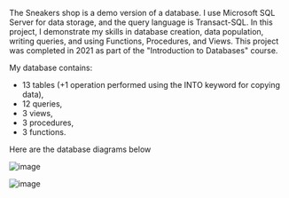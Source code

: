 The Sneakers shop is a demo version of a database. I use Microsoft SQL Server for data storage, and the query language is Transact-SQL. In this project, I demonstrate my skills in database creation, data population, writing queries, and using Functions, Procedures, and Views. This project was completed in 2021 as part of the "Introduction to Databases" course.

My database contains: 
- 13 tables (+1 operation performed using the INTO keyword for copying data),
- 12 queries,
- 3 views,
- 3 procedures,
- 3 functions.

Here are the database diagrams below

![image](https://github.com/user-attachments/assets/b4309326-60b6-47ab-959d-a7a2b9843a49)

![image](https://github.com/user-attachments/assets/c1b85903-febe-4fdb-af21-5b0515f87901)

